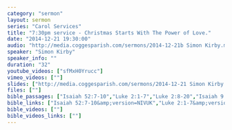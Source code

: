 ```yaml
---
category: "sermon"
layout: sermon
series: "Carol Services"
title: "7:30pm service - Christmas Starts With The Power of Love."
date: "2014-12-21 19:30:00"
audio: "http://media.coggesparish.com/sermons/2014-12-21b Simon Kirby.mp3"
speaker: "Simon Kirby"
speaker_info: ""
duration: "32"
youtube_videos: ["sfMxH0Yrucc"]
vimeo_videos: [""]
slides: ["http://media.coggesparish.com/sermons/2014-12-21 Simon Kirby.pdf"]
files: [""]
bible_passages: ["Isaiah 52:7-10","Luke 2:1-7","Luke 2:8-20","Isaiah 9:2, 6-7"]
bible_links: ["Isaiah 52:7-10&amp;version=NIVUK","Luke 2:1-7&amp;version=NIVUK","Luke 2:8-20&amp;version=NIVUK","Isaiah 9:2,6-7&amp;version=NIVUK"]
bible_videos: [""]
bible_videos_links: [""]
---
```

